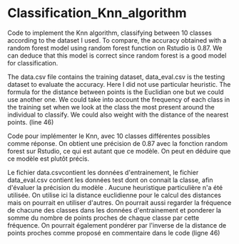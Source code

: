 # Classification_Knn_algorithm
Code to implement the Knn algorithm, classifying between 10 classes according to the dataset I used. To compare,
the accuracy obtained with a random forest model using random forest function on Rstudio is 0.87. We can deduce that
this model is correct since random forest is a good model for classification.


The data.csv file contains the training dataset, data_eval.csv is the testing dataset to evaluate the accuracy.
Here I did not use particular heuristic. The formula for the distance between points is the Euclidian one but
we could use another one.
We could take into account the frequency of each class in the training set when we look at the class the most 
present around the individual to classify. 
We could also weight with the distance of the nearest points. (line 46)


Code pour implémenter le Knn, avec 10 classes différentes possibles comme réponse. On obtient une précision
de 0.87 avec la fonction random forest sur Rstudio, ce qui est autant que ce modèle. On peut en déduire que
ce modèle est plutôt précis.

Le fichier data.csvcontient les données d'entrainement, le fichier data_eval.csv contient les données test 
dont on connait la classe, afin d'évaluer la précision du modèle .
Aucune heuristique particulière n'a été utilisée. On utilise ici la distance euclidienne pour le calcul 
des distances mais on pourrait en utiliser d'autres.
On pourrait aussi regarder la fréquence de chacune des classes dans les données d'entrainement et ponderer 
la somme du nombre de points proches de chaque classe par cette fréquence.
On pourrait également pondérer par l'inverse de la distance de points proches comme proposé en commentaire
dans le code (ligne 46)

